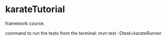 # karateTutorial
framework course.

command to run the tests from the terminal: mvn test -Dtest=karateRunner

